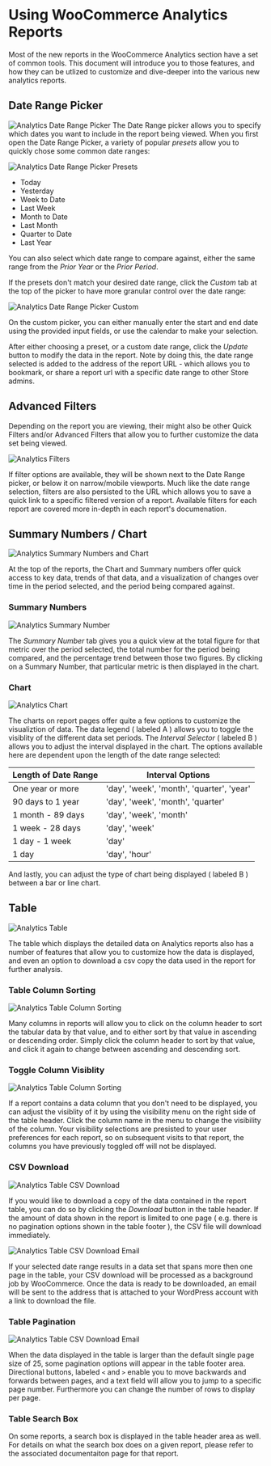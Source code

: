 # Using WooCommerce Analytics Reports
Most of the new reports in the WooCommerce Analytics section have a set of common tools. This document will introduce you to those features, and how they can be utlized to customize and dive-deeper into the various new analytics reports.

## Date Range Picker
![Analytics Date Range Picker](images/analytics-basics-date-range-picker.png)
The Date Range picker allows you to specify which dates you want to include in the report being viewed. When you first open the Date Range Picker, a variety of popular _presets_ allow you to quickly chose some common date ranges:

![Analytics Date Range Picker Presets](images/analytics-date-range-picker-presets.png)

- Today
- Yesterday
- Week to Date
- Last Week
- Month to Date
- Last Month
- Quarter to Date
- Last Year

You can also select which date range to compare against, either the same range from the _Prior Year_ or the _Prior Period_.

If the presets don't match your desired date range, click the _Custom_ tab at the top of the picker to have more granular control over the date range:

![Analytics Date Range Picker Custom](images/analytics-date-range-picker-custom.png)

On the custom picker, you can either manually enter the start and end date using the provided input fields, or use the calendar to make your selection.

After either choosing a preset, or a custom date range, click the _Update_ button to modify the data in the report. Note by doing this, the date range selected is added to the address of the report URL - which allows you to bookmark, or share a report url with a specific date range to other Store admins.

## Advanced Filters
Depending on the report you are viewing, their might also be other Quick Filters and/or Advanced Filters that allow you to further customize the data set being viewed.

![Analytics Filters](analytics-basics-advanced-filters.png)

If filter options are available, they will be shown next to the Date Range picker, or below it on narrow/mobile viewports. Much like the date range selection, filters are also persisted to the URL which allows you to save a quick link to a specific filtered version of a report. Available filters for each report are covered more in-depth in each report's documenation.

## Summary Numbers / Chart
![Analytics Summary Numbers and Chart](analytics-basics-summary-numbers-chart.png)

At the top of the reports, the Chart and Summary numbers offer quick access to key data, trends of that data, and a visualization of changes over time in the period selected, and the period being compared against.

### Summary Numbers
![Analytics Summary Number](analytics-basics-summary-number.png)

The _Summary Number_ tab gives you a quick view at the total figure for that metric over the period selected, the total number for the period being compared, and the percentage trend between those two figures. By clicking on a Summary Number, that particular metric is then displayed in the chart.

### Chart
![Analytics Chart](analytics-basics-chart.png)

The charts on report pages offer quite a few options to customize the visualiztion of data. The data legend ( labeled A ) allows you to toggle the visiblity of the different data set periods. The _Interval Selector_ ( labeled B ) allows you to adjust the interval displayed in the chart. The options available here are dependent upon the length of the date range selected:

| Length of Date Range  | Interval Options  |
|---|---|
| One year or more | 'day', 'week', 'month', 'quarter', 'year' |
| 90 days to 1 year | 'day', 'week', 'month', 'quarter' |
| 1 month - 89 days | 'day', 'week', 'month' |
| 1 week - 28 days | 'day', 'week' |
| 1 day - 1 week  | 'day' |
| 1 day | 'day', 'hour' |

And lastly, you can adjust the type of chart being displayed ( labeled B ) between a bar or line chart.

## Table
![Analytics Table](analytics-basics-table.png)

The table which displays the detailed data on Analytics reports also has a number of features that allow you to customize how the data is displayed, and even an option to download a csv copy the data used in the report for further analysis.

### Table Column Sorting
![Analytics Table Column Sorting](analytics-basics-table-column-sort.png)

Many columns in reports will allow you to click on the column header to sort the tabular data by that value, and to either sort by that value in ascending or descending order. Simply click the column header to sort by that value, and click it again to change between ascending and descending sort.

### Toggle Column Visiblity
![Analytics Table Column Sorting](analytics-table-column-visbility.png)

If a report contains a data column that you don't need to be displayed, you can adjust the visiblity of it by using the visibility menu on the right side of the table header. Click the column name in the menu to change the visibility of the column. Your visibility selections are presisted to your user preferences for each report, so on subsequent visits to that report, the columns you have previously toggled off will not be displayed.

### CSV Download
![Analytics Table CSV Download](analytics-table-download-button.png)

If you would like to download a copy of the data contained in the report table, you can do so by clicking the _Download_ button in the table header. If the amount of data shown in the report is limited to one page ( e.g. there is no pagination options shown in the table footer ), the CSV file will download immediately.

![Analytics Table CSV Download Email](analytics-basics-download-email.png)

If your selected date range results in a data set that spans more then one page in the table, your CSV download will be processed as a background job by WooCommerce. Once the data is ready to be downloaded, an email will be sent to the address that is attached to your WordPress account with a link to download the file.

### Table Pagination
![Analytics Table CSV Download Email](analytics-basics-table-footer.png)

When the data displayed in the table is larger than the default single page size of 25, some pagination options will appear in the table footer area. Directional buttons, labeled `<` and `>` enable you to move backwards and forwards between pages, and a text field will allow you to jump to a specific page number. Furthermore you can change the number of rows to display per page.

### Table Search Box
On some reports, a search box is displayed in the table header area as well. For details on what the search box does on a given report, please refer to the associated documentaiton page for that report.